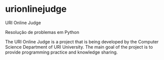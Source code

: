 # urionlinejudge
URI Online Judge

Resolução de problemas em Python

The URI Online Judge is a project that is being developed by the Computer Science Department of URI University. The main goal of the project is to provide programming practice and knowledge sharing.
